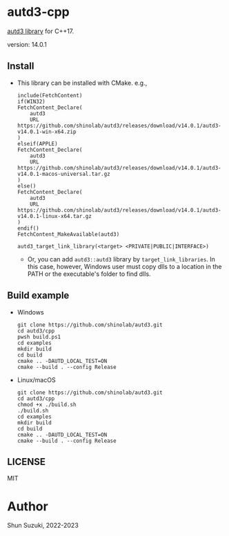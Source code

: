 # autd3-cpp

[autd3 library](https://github.com/shinolab/autd3) for C++17.

version: 14.0.1

## Install

- This library can be installed with CMake. e.g.,
    ```
    include(FetchContent)
    if(WIN32)
    FetchContent_Declare(
        autd3
        URL https://github.com/shinolab/autd3/releases/download/v14.0.1/autd3-v14.0.1-win-x64.zip
    )
    elseif(APPLE)
    FetchContent_Declare(
        autd3
        URL https://github.com/shinolab/autd3/releases/download/v14.0.1/autd3-v14.0.1-macos-universal.tar.gz
    )
    else()
    FetchContent_Declare(
        autd3
        URL https://github.com/shinolab/autd3/releases/download/v14.0.1/autd3-v14.0.1-linux-x64.tar.gz
    )
    endif()
    FetchContent_MakeAvailable(autd3)

    autd3_target_link_library(<target> <PRIVATE|PUBLIC|INTERFACE>)
    ```

    - Or, you can add `autd3::autd3` library by `target_link_libraries`. In this case, however, Windows user must copy dlls to a location in the PATH or the executable's folder to find dlls.

## Build example

- Windows

    ```
    git clone https://github.com/shinolab/autd3.git
    cd autd3/cpp
    pwsh build.ps1
    cd examples
    mkdir build
    cd build
    cmake .. -DAUTD_LOCAL_TEST=ON
    cmake --build . --config Release
    ```

- Linux/macOS

    ```
    git clone https://github.com/shinolab/autd3.git
    cd autd3/cpp
    chmod +x ./build.sh
    ./build.sh
    cd examples
    mkdir build
    cd build
    cmake .. -DAUTD_LOCAL_TEST=ON
    cmake --build . --config Release
    ```

## LICENSE

MIT

# Author

Shun Suzuki, 2022-2023
